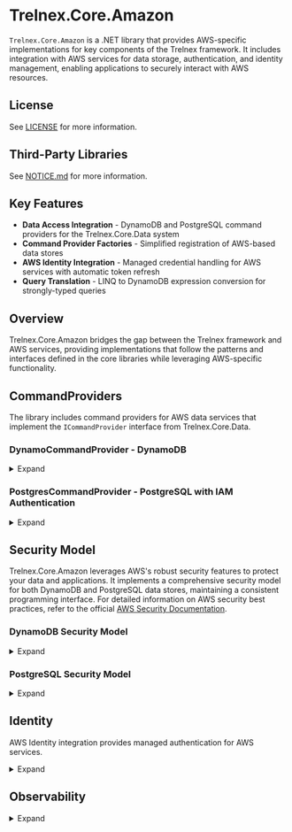 # Trelnex.Core.Amazon

`Trelnex.Core.Amazon` is a .NET library that provides AWS-specific implementations for key components of the Trelnex framework. It includes integration with AWS services for data storage, authentication, and identity management, enabling applications to securely interact with AWS resources.

## License

See [LICENSE](LICENSE) for more information.

## Third-Party Libraries

See [NOTICE.md](NOTICE.md) for more information.

## Key Features

- **Data Access Integration** - DynamoDB and PostgreSQL command providers for the Trelnex.Core.Data system
- **Command Provider Factories** - Simplified registration of AWS-based data stores
- **AWS Identity Integration** - Managed credential handling for AWS services with automatic token refresh
- **Query Translation** - LINQ to DynamoDB expression conversion for strongly-typed queries

## Overview

Trelnex.Core.Amazon bridges the gap between the Trelnex framework and AWS services, providing implementations that follow the patterns and interfaces defined in the core libraries while leveraging AWS-specific functionality.

## CommandProviders

The library includes command providers for AWS data services that implement the `ICommandProvider` interface from Trelnex.Core.Data.

### DynamoCommandProvider - DynamoDB

<details>

<summary>Expand</summary>

&nbsp;

`DynamoCommandProvider` is an `ICommandProvider` that uses Amazon DynamoDB as a backing store, providing scalable, highly available NoSQL database capabilities.

#### DynamoCommandProvider - Dependency Injection

The `AddDynamoCommandProviders` method takes a `Action<ICommandProviderOptions>` `configureCommandProviders` delegate. This delegate configures the necessary `ICommandProvider` instances for the application.

```csharp
    public static void Add(
        IServiceCollection services,
        IConfiguration configuration,
        ILogger bootstrapLogger)
    {
        services
            .AddAuthentication(configuration)
            .AddPermissions(bootstrapLogger);

        services
            .AddSwaggerToServices()
            .AddAmazonIdentity(
                configuration,
                bootstrapLogger)
            .AddDynamoCommandProviders(
                configuration,
                bootstrapLogger,
                options => options.AddUsersCommandProviders());
    }
```

```csharp
    public static ICommandProviderOptions AddUsersCommandProviders(
        this ICommandProviderOptions options)
    {
        return options
            .Add<IUser, User>(
                typeName: "user",
                validator: User.Validator,
                commandOperations: CommandOperations.All);
    }
```

#### DynamoCommandProvider - Configuration

`appsettings.json` specifies the configuration of a `DynamoCommandProvider`. Values like region can be sourced from environment variables for security.

```json
  "DynamoCommandProviders": {
    "Region": "FROM_ENV",
    "Tables": [
      {
        "TypeName": "test-item",
        "TableName": "test-items"
      }
    ]
  }
```

#### DynamoCommandProvider - Table Schema

The DynamoDB table must follow these requirements:
- Partition key = `partitionKey (S)` - String type partition key
- Sort key = `id (S)` - String type sort key
- Standard properties from `BaseItem` are mapped to appropriate attributes
- Custom properties are serialized according to JSON property name attributes

#### DynamoCommandProvider - Query Model

The `QueryHelper<T>` class provides LINQ to DynamoDB expression translation:

```csharp
// Build a strongly-typed LINQ query
var query = items.AsQueryable()
    .Where(x => x.Status == "Active" && x.Count > 10)
    .OrderByDescending(x => x.CreatedDate);

// Translate to DynamoDB expressions
var queryHelper = QueryHelper<Item>.FromLinqExpression(query.Expression);

// Apply the query with DynamoDB expressions for filtering and in-memory for sorting
var results = queryHelper.Filter(items);
```

The query translation supports:
- Equality and comparison operators
- Logical operators (AND, OR)
- String operations (Contains, StartsWith)
- NULL checks
- Complex nested expressions

</details>

### PostgresCommandProvider - PostgreSQL with IAM Authentication

<details>

<summary>Expand</summary>

&nbsp;

`PostgresCommandProvider` is an `ICommandProvider` that uses Amazon RDS for PostgreSQL as a backing store, providing relational database capabilities with AWS IAM authentication.

#### PostgresCommandProvider - Dependency Injection

The `AddPostgresCommandProviders` method takes a `Action<ICommandProviderOptions>` `configureCommandProviders` delegate. This delegate configures the necessary `ICommandProvider` instances for the application.

```csharp
    public static void Add(
        IServiceCollection services,
        IConfiguration configuration,
        ILogger bootstrapLogger)
    {
        services
            .AddAuthentication(configuration)
            .AddPermissions(bootstrapLogger);

        services
            .AddSwaggerToServices()
            .AddAmazonIdentity(
                configuration,
                bootstrapLogger)
            .AddPostgresCommandProviders(
                configuration,
                bootstrapLogger,
                options => options.AddUsersCommandProviders());
    }
```

```csharp
    public static ICommandProviderOptions AddUsersCommandProviders(
        this ICommandProviderOptions options)
    {
        return options
            .Add<IUser, User>(
                typeName: "user",
                validator: User.Validator,
                commandOperations: CommandOperations.All);
    }
```

#### PostgresCommandProvider - Configuration

`appsettings.json` specifies the configuration of a `PostgresCommandProvider`. Connection information can be securely loaded from environment variables.

```json
  "PostgresCommandProviders": {
    "Region": "FROM_ENV",
    "Host": "FROM_ENV",
    "Port": 5432,
    "Database": "trelnex-core-data-tests",
    "DbUser": "FROM_ENV",
    "Tables": [
      {
        "TypeName": "test-item",
        "TableName": "test-items"
      }
    ]
  }
```

#### PostgresCommandProvider - Item Schema

The table for the items must follow the following schema:

```sql
CREATE TABLE "test-items" (
    "id" varchar NOT NULL,
    "partitionKey" varchar NOT NULL,
    "typeName" varchar NOT NULL,
    "createdDate" timestamptz NOT NULL,
    "updatedDate" timestamptz NOT NULL,
    "deletedDate" timestamptz NULL,
    "isDeleted" boolean NULL,
    "_etag" varchar NULL,

    ..., -- TItem specific columns

    PRIMARY KEY ("id", "partitionKey")
);
```

#### PostgresCommandProvider - Event Schema

The table for the events must use the following schema to track changes:

```sql
CREATE TABLE "test-items-events" (
    "id" varchar NOT NULL,
    "partitionKey" varchar NOT NULL,
    "typeName" varchar NOT NULL,
    "createdDate" timestamptz NOT NULL,
    "updatedDate" timestamptz NOT NULL,
    "deletedDate" timestamptz NULL,
    "isDeleted" boolean NULL,
    "_etag" varchar NULL,
    "saveAction" varchar NOT NULL,
    "relatedId" varchar NOT NULL,
    "relatedTypeName" varchar NOT NULL,
    "changes" varchar NULL,
    "traceContext" varchar(55) NULL,
    "traceId" varchar(32) NULL,
    "spanId" varchar(16) NULL,
    PRIMARY KEY ("id", "partitionKey"),
    FOREIGN KEY ("relatedId", "partitionKey") REFERENCES "test-items"("id", "partitionKey")
);
```

#### PostgresCommandProvider - Item Trigger

The following trigger must exist to check and update the item ETag for optimistic concurrency control:

```sql
CREATE OR REPLACE FUNCTION update_test_items_etag()
RETURNS TRIGGER AS $$
BEGIN
    IF (TG_OP = 'UPDATE') THEN
        IF (OLD._etag != NEW._etag) THEN
            RAISE EXCEPTION 'Precondition Failed.' USING ERRCODE = '23000';
        END IF;
    END IF;

    NEW._etag := gen_random_uuid()::text;
    RETURN NEW;
END;
$$ LANGUAGE plpgsql;

CREATE TRIGGER tr_test_items_etag
BEFORE INSERT OR UPDATE ON "test-items"
FOR EACH ROW EXECUTE FUNCTION update_test_items_etag();
```

#### PostgresCommandProvider - Event Trigger

The following trigger must exist to update the event ETag:

```sql
CREATE OR REPLACE FUNCTION update_test_items_events_etag()
RETURNS TRIGGER AS $$
BEGIN
    NEW._etag := gen_random_uuid()::text;
    RETURN NEW;
END;
$$ LANGUAGE plpgsql;

CREATE TRIGGER tr_test_items_events_etag
BEFORE INSERT OR UPDATE ON "test-items-events"
FOR EACH ROW EXECUTE FUNCTION update_test_items_events_etag();
```

#### PostgresCommandProvider - IAM Authentication

The provider uses AWS IAM authentication to connect to RDS PostgreSQL instances. Instead of storing static passwords, it generates dynamic authentication tokens using AWS credentials:

1. Authentication tokens are generated using `RDSAuthTokenGenerator` with valid AWS credentials
2. Tokens are automatically refreshed before each connection to ensure they don't expire
3. SSL is required for secure communications with the database

</details>

## Security Model

Trelnex.Core.Amazon leverages AWS's robust security features to protect your data and applications. It implements a comprehensive security model for both DynamoDB and PostgreSQL data stores, maintaining a consistent programming interface. For detailed information on AWS security best practices, refer to the official [AWS Security Documentation](https://docs.aws.amazon.com/security/).

### DynamoDB Security Model

<details>

<summary>Expand</summary>

&nbsp;

DynamoDB security is built around IAM permissions, VPC endpoints, and encryption.

#### AWS Setup for DynamoDB

Refer to the [Amazon DynamoDB Security Best Practices](https://docs.aws.amazon.com/amazondynamodb/latest/developerguide/best-practices-security.html) for detailed setup instructions. Key steps include:

1. Creating a DynamoDB Table with appropriate encryption settings
2. Configuring IAM Roles with least privilege permissions
3. Setting up VPC Endpoints for private network access
4. Enabling encryption at rest with AWS KMS

</details>

### PostgreSQL Security Model

<details>

<summary>Expand</summary>

&nbsp;

PostgreSQL security in AWS combines IAM authentication with database-level security.

#### AWS Setup for PostgreSQL RDS

Refer to the [Amazon RDS Security Best Practices](https://docs.aws.amazon.com/AmazonRDS/latest/UserGuide/CHAP_BestPractices.Security.html) for detailed setup. Key steps include:

1. Creating an RDS PostgreSQL instance with appropriate encryption settings
2. Configuring IAM Database Authentication
3. Setting up VPC Security Groups and network controls
4. Configuring SSL for encrypted connections

</details>

## Identity

AWS Identity integration provides managed authentication for AWS services.

<details>

<summary>Expand</summary>

&nbsp;

Trelnex.Core.Amazon uses AWS's credential management for secure authentication. Applications should register the `AmazonCredentialProvider` and use dependency injection to obtain `AWSCredentials` and access tokens.

### Key Features of AmazonCredentialProvider

- **Credential Management** - Handles AWS credentials and provides them securely to services
- **Token Caching** - Caches access tokens to reduce authentication requests
- **Automatic Token Refresh** - Manages token lifecycle and refreshes before expiration
- **Token Status Reporting** - Provides health status of all managed tokens
- **CallerIdentity Integration** - Supports AWS SigV4 signatures for authentication

### AWS Credential Management

Trelnex.Core.Amazon manages AWS credentials through the following components:

1. **ManagedCredential** - Thread-safe credential wrapper with token caching and refresh
2. **AccessTokenClient** - Client for requesting and validating tokens
3. **CallerIdentitySignature** - Handler for AWS SigV4 signatures

### AmazonCredentialProvider - Configuration

Configure AWS credentials in your `appsettings.json`:

```json
{
  "AmazonCredentials": {
    "Profile": "default"
  }
}
```

### AmazonCredentialProvider - Dependency Injection

Add Amazon Identity to your service collection:

```csharp
    services
        .AddAmazonIdentity(
            configuration,
            bootstrapLogger);
```

### IAccessTokenProvider - Dependency Injection

Register clients that require access tokens:

```csharp
    // Get the credential provider and access token provider
    services.AddClient<IUsersClient, UsersClient>(
        configuration: configuration);
```

### IAccessTokenProvider - Usage

Use the token provider in your HTTP clients:

```csharp
internal class UsersClient(
    HttpClient httpClient,
    IAccessTokenProvider<UsersClient> tokenProvider)
    : BaseClient(httpClient), IUsersClient
{
    public async Task<UserResponse> GetUserAsync(string userId)
    {
        // Get the authorization header from the token provider
        var authorizationHeader = tokenProvider.GetAccessToken().GetAuthorizationHeader();

        // Add the authorization header to the request
        using var request = new HttpRequestMessage(HttpMethod.Get, $"users/{userId}");
        request.Headers.Authorization = authorizationHeader;

        // Send the request
        using var response = await httpClient.SendAsync(request);

        // Process the response
        response.EnsureSuccessStatusCode();
        return await response.Content.ReadFromJsonAsync<UserResponse>();
    }
}
```

### AWS Credentials Manager

The `AWSCredentialsManager` class manages AWS credentials with the following capabilities:

- **Profile Selection** - Loads credentials from named profiles
- **Environment Variable Support** - Can load credentials from environment variables
- **EC2 Instance Profile Support** - Can load credentials from EC2 instance metadata
- **ECS Task Role Support** - Can load credentials from ECS task roles

</details>

## Observability

<details>

<summary>Expand</summary>

&nbsp;

Trelnex.Core.Amazon provides AWS-specific observability features for tracing and monitoring.

### AWS X-Ray Integration

The library integrates with AWS X-Ray for distributed tracing:

```csharp
// Add X-Ray tracing to your application
services.AddAmazonObservability(configuration);
```

This enables tracing of AWS service calls, including:
- DynamoDB operations
- RDS PostgreSQL queries
- AWS credential and token operations
- HTTP requests to AWS services

Traced operations include:
- Start/end timestamps
- Operation metadata
- Error information
- Dependencies and downstream calls

</details>